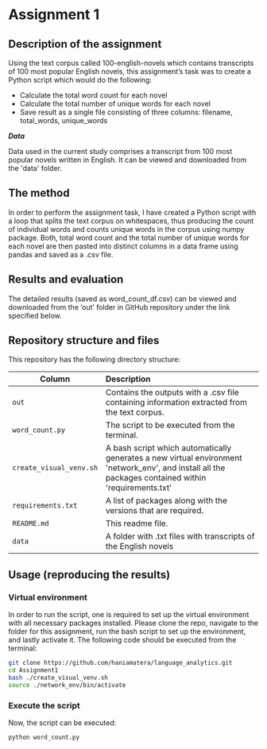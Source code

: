 # Assignment 1 

## Description of the assignment

Using the text corpus called 100-english-novels which contains transcripts of 100 most popular English novels, this assignment’s task was to create a Python script which would do the following:
  - Calculate the total word count for each novel
  - Calculate the total number of unique words for each novel
  - Save result as a single file consisting of three columns: filename, total_words, unique_words


___Data___

Data used in the current study comprises a transcript from 100 most popular novels written in English. It can be viewed and downloaded from the 'data' folder. 

## The method
In order to perform the assignment task, I have created a Python script with a loop that splits the text corpus on whitespaces, thus producing the count of individual words and counts unique words in the corpus using numpy package. Both, total word count and the total number of unique words for each novel are then pasted into distinct columns in a data frame using pandas and saved as a .csv file.



## Results and evaluation
The detailed results (saved as word_count_df.csv) can be viewed and downloaded from the ‘out’ folder in GitHub repository under the link specified below.


## Repository structure and files
This repository has the following directory structure:

| Column | Description|
|--------|:-----------|
```out``` | Contains the outputs with a .csv file containing information extracted from the text corpus.
```word_count.py```| The script to be executed from the terminal.
```create_visual_venv.sh``` | A bash script which automatically generates a new virtual environment 'network_env', and install all the packages contained within 'requirements.txt'
```requirements.txt``` | A list of packages along with the versions that are required.
```README.md``` | This readme file.
```data```| A folder with .txt files with transcripts of the English novels


## Usage (reproducing the results)

### Virtual environment
In order to run the script, one is required to set up the virtual environment with all necessary packages installed. Please clone the repo, navigate to the folder for this assignment, run the bash script to set up the environment, and lastly activate it. The following code should be executed from the terminal:

```bash
git clone https://github.com/haniamatera/language_analytics.git
cd Assignment1
bash ./create_visual_venv.sh
source ./network_env/bin/activate
```

### Execute the script 
Now, the script can be executed:

```bash
python word_count.py  

```
